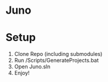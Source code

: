 # Juno

# Setup
1. Clone Repo (including submodules)
2. Run /Scripts/GenerateProjects.bat
3. Open Juno.sln
4. Enjoy!
